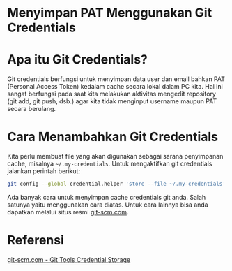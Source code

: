 # Menyimpan PAT Menggunakan Git Credentials


# Apa itu Git Credentials?
Git credentials berfungsi untuk menyimpan data user dan email bahkan PAT (Personal Access
Token) kedalam cache secara lokal dalam PC kita. Hal ini sangat berfungsi pada saat
kita melakukan aktivitas mengedit repository (git add, git push, dsb.) agar kita tidak
menginput username maupun PAT secara berulang.

# Cara Menambahkan Git Credentials
Kita perlu membuat file yang akan digunakan sebagai sarana penyimpanan cache, misalnya
`~/.my-credentials`. Untuk mengaktifkan git credentials jalankan perintah berikut:
```bash
git config --global credential.helper 'store --file ~/.my-credentials'
```

Ada banyak cara untuk menyimpan cache credentials git anda. Salah satunya yaitu menggunakan
cara diatas. Untuk cara lainnya bisa anda dapatkan melalui situs resmi
[git-scm.com](https://git-scm.com/book/en/v2/Git-Tools-Credential-Storage).

# Referensi
[git-scm.com - Git Tools Credential Storage](https://git-scm.com/book/en/v2/Git-Tools-Credential-Storage)

